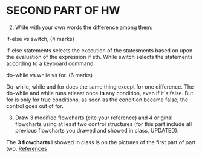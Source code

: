 ﻿
# SECOND PART OF HW

2. Write with your own words the difference among them:

if-else vs switch, (4 marks)

if-else statements selects the execution of the statesments based on upon the evaluation of the expression if sth. While switch selects the statements according to a keyboard command. 

do-while vs while vs for. (6 marks)  

  Do-while, while and for does the same thing except for one difference. The do-while and while runs atleast once **in** any condition, even if it's false. But for is only for true conditions, as soon as the condition became false, the control goes out of for. 

3. Draw 3 modified flowcharts (cite your reference) and 4 original flowcharts using at least two control structures (for this part include all previous flowcharts you drawed and showed in class, UPDATED).

The **3 flowcharts** I showed in class is on the pictures of the first part of part two.
[References](https://www.edrawsoft.com/flowchart-examples.html)

